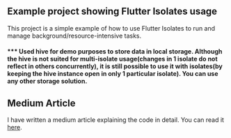 ## Example project showing Flutter Isolates usage

This project is a simple example of how to use Flutter Isolates to run and manage background/resource-intensive tasks.

#### \*\*\* Used hive for demo purposes to store data in local storage. Although the hive is not suited for multi-isolate usage(changes in 1 isolate do not reflect in others concurrently), it is still possible to use it with isolates(by keeping the hive instance open in only 1 particular isolate). You can use any other storage solution.

## Medium Article

I have written a medium article explaining the code in detail. You can read it [here](https://medium.com/@danger-ahead/working-with-isolates-and-hive-in-flutter-b5ef3d32fa2a).
